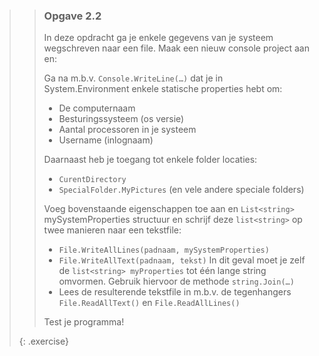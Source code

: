 >> ### Opgave 2.2
>> In deze opdracht ga je enkele gegevens van je systeem wegschreven naar een file. Maak een nieuw console project aan en:
>>
>> Ga na m.b.v. `Console.WriteLine(…)` dat je in System.Environment enkele statische properties hebt om:
>>
>> * De computernaam
>> * Besturingssysteem (os versie)  
>> * Aantal processoren in je systeem
>> * Username (inlognaam)
>>
>> Daarnaast heb je toegang tot enkele folder locaties: 
>>
>> * `CurentDirectory`
>> * `SpecialFolder.MyPictures` (en vele andere speciale folders)
>>
>>Voeg bovenstaande eigenschappen toe aan en `List<string>` mySystemProperties structuur en schrijf deze `list<string>` op twee manieren naar een tekstfile: 
>>
>> * `File.WriteAllLines(padnaam, mySystemProperties)` 
>> * `File.WriteAllText(padnaam, tekst)` In dit geval moet je zelf de `list<string> myProperties` tot één lange string omvormen. Gebruik hiervoor de methode `string.Join(…)`
>> * Lees de resulterende tekstfile in m.b.v. de tegenhangers `File.ReadAllText()` en `File.ReadAllLines()` 
>>
>>Test je programma!
>>
>{: .exercise}
